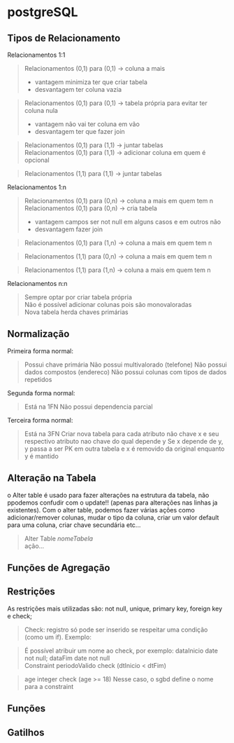 # postgreSQL

## Tipos de Relacionamento

Relacionamentos 1:1
> Relacionamentos (0,1) para (0,1) -> coluna a mais
> - vantagem minimiza ter que criar tabela
> - desvantagem ter coluna vazia<br>

> Relacionamentos (0,1) para (0,1) -> tabela própria para evitar ter coluna nula
> - vantagem não vai ter coluna em vão
> - desvantagem ter que fazer join<br>

> Relacionamentos (0,1) para (1,1) -> juntar tabelas<br>
> Relacionamentos (0,1) para (1,1) -> adicionar coluna em quem é opcional

> Relacionamentos (1,1) para (1,1) -> juntar tabelas

Relacionamentos 1:n
> Relacionamentos (0,1) para (0,n) -> coluna a mais em quem tem n<br>
> Relacionamentos (0,1) para (0,n) -> cria tabela
> - vantagem campos ser not null em alguns casos e em outros não
> - desvantagem fazer join

> Relacionamentos (0,1) para (1,n) -> coluna a mais em quem tem n

> Relacionamentos (1,1) para (0,n) -> coluna a mais em quem tem n

> Relacionamentos (1,1) para (1,n) -> coluna a mais em quem tem n

Relacionamentos n:n
> Sempre optar por criar tabela própria <br/>
> Não é possível adicionar colunas pois são monovaloradas <br/>
> Nova tabela herda chaves primárias

## Normalização
Primeira forma normal:
> Possui chave primária
> Não possui multivalorado (telefone)
> Não possui dados compostos (endereco)
> Não possui colunas com tipos de dados repetidos

Segunda forma normal:
> Está na 1FN
> Não possui dependencia parcial

Terceira forma normal:
> Está na 3FN
> Criar nova tabela para cada atributo não chave x e seu respectivo atributo nao chave do qual depende y
> Se x depende de y, y passa a ser PK em outra tabela e x é removido da original enquanto y é mantido

## Alteração na Tabela
o Alter table é usado para fazer alterações na estrutura da tabela, não ppodemos confudir com o update!! (apenas para alterações nas linhas ja existentes). Com o alter table, podemos fazer várias ações como adicionar/remover colunas, mudar o tipo da coluna, criar um valor default para uma coluna, criar chave secundária etc...
> Alter Table *nomeTabela*<br>
> ação...

## Funções de Agregação

## Restrições
As restrições mais utilizadas são: not null, unique, primary key, foreign key e check;
> Check: registro só pode ser inserido se respeitar uma condição (como um if). Exemplo: <br>

> É possível atribuir um nome ao check, por exemplo:
> dataInicio date not null; dataFim date not null<br>
> Constraint periodoValido
> check (dtInicio < dtFim)

> age integer check (age >= 18)
> Nesse caso, o sgbd define o nome para a constraint

## Funções

## Gatilhos

